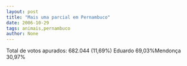 ```yaml
---
layout: post
title: "Mais uma parcial em Pernambuco"
date: 2006-10-29
tags: animais,pernambuco
author: None
---
```

Total de votos apurados: 682.044 (11,69%)
Eduardo 69,03%Mendonça 30,97% 